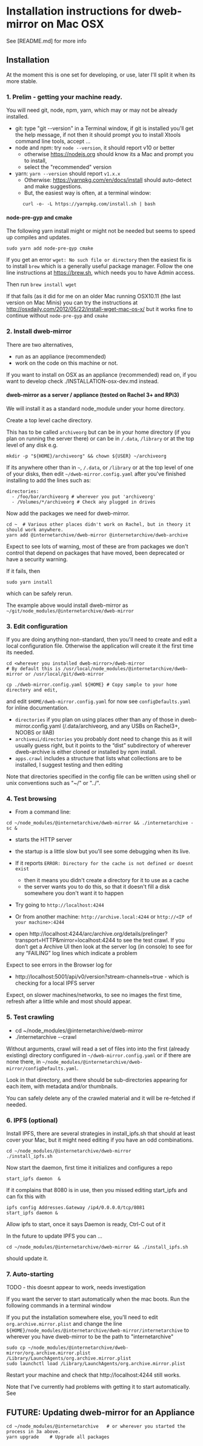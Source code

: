 # Installation instructions for dweb-mirror on Mac OSX

See [README.md] for more info

## Installation
 
At the moment this is one set for developing, or use, later I'll split it when its more stable.

### 1. Prelim - getting your machine ready.

You will need git, node, npm, yarn, which may or may not be already installed.

* git: type "git --version" in a Terminal window, if git is installed you'll get the help message,
if not then it should prompt you to install Xtools command line tools, accept ...
* node and npm: try `node --version`, it should report v10 or better
  * otherwise https://nodejs.org should know its a Mac and prompt you to install, 
  * select the "recommended" version
* yarn: `yarn --version` should report `v1.x.x` 
  * Otherwise: https://yarnpkg.com/en/docs/install should auto-detect and make suggestions. 
  * But, the easiest way is often, at a terminal window: 
```
      curl -o- -L https://yarnpkg.com/install.sh | bash
```

#### node-pre-gyp and cmake
The following yarn install might or might not be needed but seems to speed 
up compiles and updates.
```
sudo yarn add node-pre-gyp cmake
```
If you get an error `wget: No such file or directory` 
then the easiest fix is to install `brew` which is a generally useful package manager.
Follow the one line instructions at https://brew.sh,  which needs you to have Admin access. 

Then run `brew install wget` 

If that fails (as it did for me on an older Mac running OSX10.11 (the last version on Mac Minis)
you can try the instructions at http://osxdaily.com/2012/05/22/install-wget-mac-os-x/
but it works fine to continue without `node-pre-gyp` and `cmake`

### 2. Install dweb-mirror

There are two alternatives, 
* run as an appliance (recommended)
* work on the code on this machine or not. 

If you want to install on OSX as an appliance (recommended) read on, 
if you want to develop check ./INSTALLATION-osx-dev.md instead.

#### dweb-mirror as a server / appliance (tested on Rachel 3+ and RPi3)

We will install it as a standard node_module under your home directory.

Create a top level cache directory.

This has to be called `archiveorg` but can be in your home directory (if you plan
on running the server there) or can be in `/.data`, `/library` or at the top
level of any disk e.g.

```
mkdir -p "${HOME}/archiveorg" && chown ${USER} ~/archiveorg
```
If its anywhere other than in `~`, `/.data`, or `/library` or at the top level of one of your disks, 
then edit `~/dweb-mirror.config.yaml` after you've finished installing to add the lines such as:
```
directories:
  - /foo/bar/archiveorg # wherever you put 'archiveorg'
  - /Volumes/*/archiveorg # Check any plugged in drives
```

Now add the packages we need for dweb-mirror.
```
cd ~  # Various other places didn't work on Rachel, but in theory it should work anywhere.
yarn add @internetarchive/dweb-mirror @internetarchive/dweb-archive
```
Expect to see lots of warning, most of these are from packages we don't control 
that depend on packages that have moved, been deprecated or have a security warning. 

If it fails, then
```
sudo yarn install
```
which can be safely rerun. 

The example above would install dweb-mirror as `~/git/node_modules/@internetarchive/dweb-mirror`

### 3. Edit configuration

If you are doing anything non-standard, then you'll need to create and edit 
a local configuration file.  Otherwise the application will create it the first time its needed.
```
cd <wherever you installed dweb-mirror>/dweb-mirror
# By default this is /usr/local/node_modules/@internetarchive/dweb-mirror or /usr/local/git/dweb-mirror

cp ./dweb-mirror.config.yaml ${HOME} # Copy sample to your home directory and edit, 
```
and edit `$HOME/dweb-mirror.config.yaml` for now see `configDefaults.yaml` for inline documentation.

  * `directories` if you plan on using places other than any of those in dweb-mirror.config.yaml 
  (/.data/archiveorg, and any USBs on Rachel3+, NOOBS or IIAB)
  * `archiveui/directories` you probably dont need to change this as it will usually guess right, 
  but it points to the “dist” subdirectory of wherever dweb-archive is either cloned or installed by npm install.
  * `apps.crawl` includes a structure that lists what collections are to be installed, 
  I suggest testing and then editing
   
Note that directories specified in the config file can be written using shell or unix conventions such as "~/" or "../".

### 4. Test browsing


* From a command line:
```
cd ~/node_modules/@internetarchive/dweb-mirror && ./internetarchive -sc &
```
* starts the HTTP server
* the startup is a little slow but you'll see some debugging when its live.
* If it reports `ERROR: Directory for the cache is not defined or doesnt exist`
  * then it means you didn't create a directory for it to use as a cache
  * the server wants you to do this, so that it doesn't fill a disk somewhere you don't want it to happen

* Try going to `http://localhost:4244` 
* Or from another machine: `http://archive.local:4244` or `http://<IP of your machine>:4244`
* open http://localhost:4244/arc/archive.org/details/prelinger?transport=HTTP&mirror=localhost:4244
to see the test crawl.
If you don’t get a Archive UI then look at the server log (in console) 
to see for any “FAILING” log lines which indicate a problem

Expect to see errors in the Browser log for 
* http://localhost:5001/api/v0/version?stream-channels=true  - which is checking for a local IPFS server

Expect, on slower machines/networks, to see no images the first time, 
refresh after a little while and most should appear. 


### 5. Test crawling

* cd ~/node_modules/@internetarchive/dweb-mirror
* ./internetarchive --crawl

Without arguments, crawl will read a set of files into into the first (already existing) directory
configured in `~/dweb-mirror.config.yaml` or if there are none there, in `~/node_modules/@internetarchive/dweb-mirror/configDefaults.yaml`. 

Look in that directory, and there should be sub-directories appearing for each item, with metadata and/or thumbnails.

You can safely delete any of the crawled material and it will be re-fetched if needed.

### 6. IPFS (optional)
Install IPFS, there are several strategies in install_ipfs.sh that should at least cover your Mac,
but it might need editing if you have an odd combinations.
```
cd ~/node_modules/@internetarchive/dweb-mirror
./install_ipfs.sh
```

Now start the daemon, first time it initializes and configures a repo
```
start_ipfs daemon  & 
```
If it complains that 8080 is in use, then you missed editing start_ipfs and can fix this with 
```
ipfs config Addresses.Gateway /ip4/0.0.0.0/tcp/8081
start_ipfs daemon &
```
Allow ipfs to start, once it says Daemon is ready, Ctrl-C out of it

In the future to update IPFS you can ...
```
cd ~/node_modules/@internetarchive/dweb-mirror && ./install_ipfs.sh
```
should update it.

### 7. Auto-starting

TODO - this doesnt appear to work, needs investigation

If you want the server to start automatically when the mac boots. 
Run the following commands in a terminal window

If you put the installation somewhere else, you'll need to edit `org.archive.mirror.plist` and 
change the line `${HOME}/node_modules/@internetarchive/dweb-mirror/internetarchive` to wherever you have dweb-mirror
to be the path to "internetarchive"
```
sudo cp ~/node_modules/@internetarchive/dweb-mirror/org.archive.mirror.plist /Library/LaunchAgents/org.archive.mirror.plist
sudo launchctl load /Library/LaunchAgents/org.archive.mirror.plist
```

Restart your machine and check that http://localhost:4244 still works.

Note that I've currently had problems with getting it to start automatically. 
See 

## FUTURE: Updating dweb-mirror for an Appliance

```
cd ~/node_modules/@internetarchive   # or wherever you started the process in 3a above.
yarn upgrade    # Upgrade all packages
```
